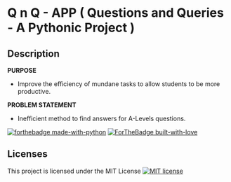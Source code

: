 # Q n Q - APP ( Questions and Queries - A Pythonic Project )
## Description 
**PURPOSE**

 - Improve the efficiency of mundane tasks to allow students to be more productive.

**PROBLEM STATEMENT**

 - Inefficient method to find answers for A-Levels questions.


[![forthebadge made-with-python](http://ForTheBadge.com/images/badges/made-with-python.svg)](https://www.python.org/) [![ForTheBadge built-with-love](http://ForTheBadge.com/images/badges/built-with-love.svg)](https://GitHub.com/Naereen/) 

## Licenses
This project is licensed under the MIT License [![MIT license](https://img.shields.io/badge/License-MIT-blue.svg)](https://lbesson.mit-license.org/)
